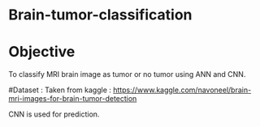 # Brain-tumor-classification

# Objective
To classify MRI brain image as tumor or no tumor using ANN and CNN.

#Dataset :
Taken from kaggle : https://www.kaggle.com/navoneel/brain-mri-images-for-brain-tumor-detection

CNN is used for prediction.
